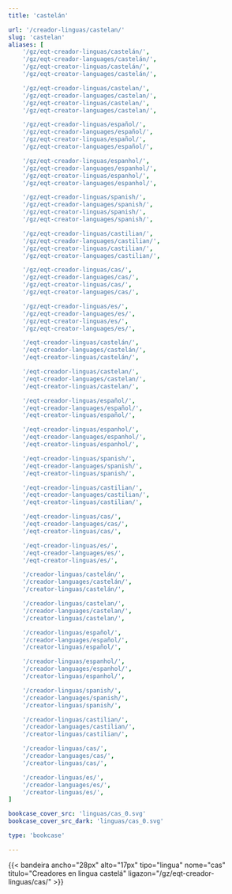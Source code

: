 ```yaml
---
title: 'castelán'

url: '/creador-linguas/castelan/'
slug: 'castelan'
aliases: [
    '/gz/eqt-creador-linguas/castelán/',
    '/gz/eqt-creador-languages/castelán/',
    '/gz/eqt-creator-linguas/castelán/',
    '/gz/eqt-creator-languages/castelán/',

    '/gz/eqt-creador-linguas/castelan/',
    '/gz/eqt-creador-languages/castelan/',
    '/gz/eqt-creator-linguas/castelan/',
    '/gz/eqt-creator-languages/castelan/',

    '/gz/eqt-creador-linguas/español/',
    '/gz/eqt-creador-languages/español/',
    '/gz/eqt-creator-linguas/español/',
    '/gz/eqt-creator-languages/español/',

    '/gz/eqt-creador-linguas/espanhol/',
    '/gz/eqt-creador-languages/espanhol/',
    '/gz/eqt-creator-linguas/espanhol/',
    '/gz/eqt-creator-languages/espanhol/',

    '/gz/eqt-creador-linguas/spanish/',
    '/gz/eqt-creador-languages/spanish/',
    '/gz/eqt-creator-linguas/spanish/',
    '/gz/eqt-creator-languages/spanish/',

    '/gz/eqt-creador-linguas/castilian/',
    '/gz/eqt-creador-languages/castilian/',
    '/gz/eqt-creator-linguas/castilian/',
    '/gz/eqt-creator-languages/castilian/',

    '/gz/eqt-creador-linguas/cas/',
    '/gz/eqt-creador-languages/cas/',
    '/gz/eqt-creator-linguas/cas/',
    '/gz/eqt-creator-languages/cas/',

    '/gz/eqt-creador-linguas/es/',
    '/gz/eqt-creador-languages/es/',
    '/gz/eqt-creator-linguas/es/',
    '/gz/eqt-creator-languages/es/',

    '/eqt-creador-linguas/castelán/',
    '/eqt-creador-languages/castelán/',
    '/eqt-creator-linguas/castelán/',

    '/eqt-creador-linguas/castelan/',
    '/eqt-creador-languages/castelan/',
    '/eqt-creator-linguas/castelan/',

    '/eqt-creador-linguas/español/',
    '/eqt-creador-languages/español/',
    '/eqt-creator-linguas/español/',

    '/eqt-creador-linguas/espanhol/',
    '/eqt-creador-languages/espanhol/',
    '/eqt-creator-linguas/espanhol/',

    '/eqt-creador-linguas/spanish/',
    '/eqt-creador-languages/spanish/',
    '/eqt-creator-linguas/spanish/',

    '/eqt-creador-linguas/castilian/',
    '/eqt-creador-languages/castilian/',
    '/eqt-creator-linguas/castilian/',

    '/eqt-creador-linguas/cas/',
    '/eqt-creador-languages/cas/',
    '/eqt-creator-linguas/cas/',

    '/eqt-creador-linguas/es/',
    '/eqt-creador-languages/es/',
    '/eqt-creator-linguas/es/',

    '/creador-linguas/castelán/',
    '/creador-languages/castelán/',
    '/creator-linguas/castelán/',

    '/creador-linguas/castelan/',
    '/creador-languages/castelan/',
    '/creator-linguas/castelan/',

    '/creador-linguas/español/',
    '/creador-languages/español/',
    '/creator-linguas/español/',

    '/creador-linguas/espanhol/',
    '/creador-languages/espanhol/',
    '/creator-linguas/espanhol/',

    '/creador-linguas/spanish/',
    '/creador-languages/spanish/',
    '/creator-linguas/spanish/',

    '/creador-linguas/castilian/',
    '/creador-languages/castilian/',
    '/creator-linguas/castilian/',

    '/creador-linguas/cas/',
    '/creador-languages/cas/',
    '/creator-linguas/cas/',

    '/creador-linguas/es/',
    '/creador-languages/es/',
    '/creator-linguas/es/',
]

bookcase_cover_src: 'linguas/cas_0.svg'
bookcase_cover_src_dark: 'linguas/cas_0.svg'

type: 'bookcase'

---
```

{{< bandeira ancho="28px" alto="17px" tipo="lingua" nome="cas" titulo="Creadores en lingua castelá" ligazon="/gz/eqt-creador-linguas/cas/" >}}
